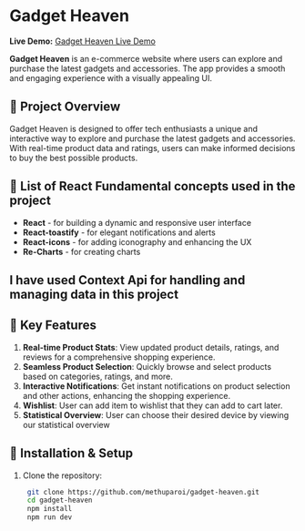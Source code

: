 # Gadget Heaven

**Live Demo:** [Gadget Heaven Live Demo](https://gadget-heaven-demo-web-app.surge.sh)

**Gadget Heaven** is an e-commerce website where users can explore and purchase the latest gadgets and accessories. The app provides a smooth and engaging experience with a visually appealing UI.


## 📝 Project Overview

Gadget Heaven is designed to offer tech enthusiasts a unique and interactive way to explore and purchase the latest gadgets and accessories. With real-time product data and ratings, users can make informed decisions to buy the best possible products.

## 🚀  List of React Fundamental concepts used in the project

- **React** - for building a dynamic and responsive user interface
- **React-toastify** - for elegant notifications and alerts
- **React-icons** - for adding iconography and enhancing the UX
- **Re-Charts** - for creating charts

## I have used Context Api for handling and managing data in this project

## 🌟 Key Features

1. **Real-time Product Stats**: View updated product details, ratings, and reviews for a comprehensive shopping experience.
2. **Seamless Product Selection**: Quickly browse and select products based on categories, ratings, and more.
3. **Interactive Notifications**: Get instant notifications on product selection and other actions, enhancing the shopping experience.
4. **Wishlist**: User can add item to wishlist that they can add to cart later.
3. **Statistical Overview**: User can choose their desired device by viewing our statistical overview





## 📂 Installation & Setup

1. Clone the repository:
   ```bash
    git clone https://github.com/methuparoi/gadget-heaven.git
    cd gadget-heaven
    npm install
    npm run dev
    ```
